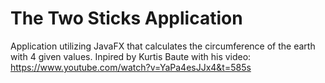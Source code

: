 # The Two Sticks Application
Application utilizing JavaFX that calculates the circumference of the earth with 4 given values.
Inpired by Kurtis Baute with his video: https://www.youtube.com/watch?v=YaPa4esJJx4&t=585s
